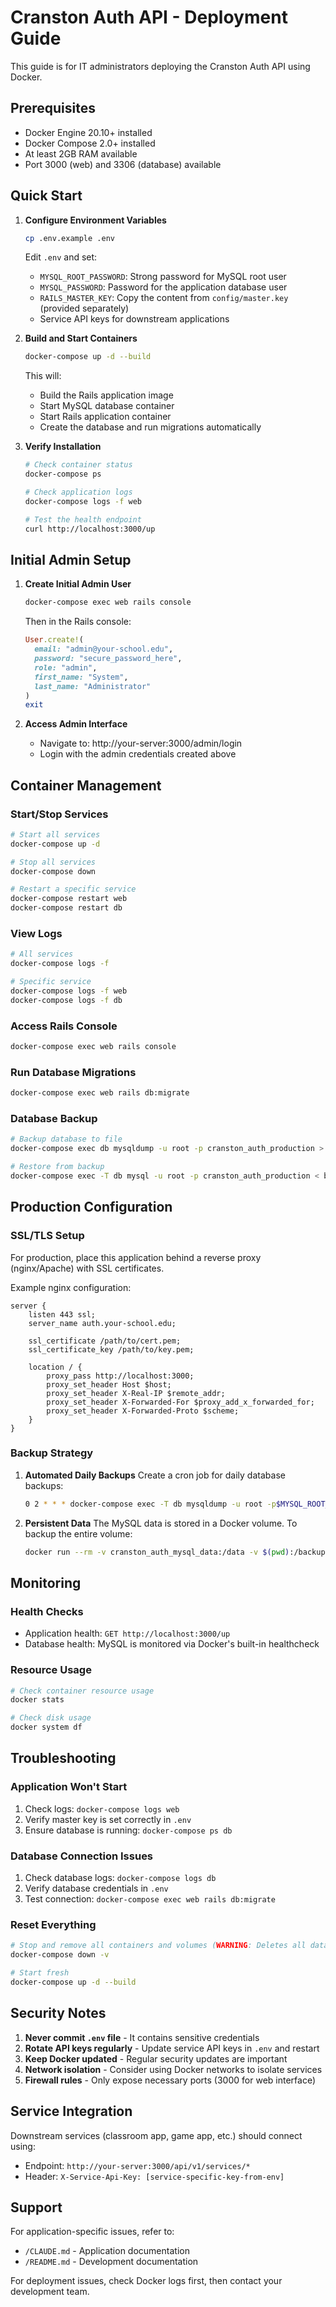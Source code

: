 # Cranston Auth API - Deployment Guide

This guide is for IT administrators deploying the Cranston Auth API using Docker.

## Prerequisites

- Docker Engine 20.10+ installed
- Docker Compose 2.0+ installed
- At least 2GB RAM available
- Port 3000 (web) and 3306 (database) available

## Quick Start

1. **Configure Environment Variables**
   ```bash
   cp .env.example .env
   ```
   Edit `.env` and set:
   - `MYSQL_ROOT_PASSWORD`: Strong password for MySQL root user
   - `MYSQL_PASSWORD`: Password for the application database user
   - `RAILS_MASTER_KEY`: Copy the content from `config/master.key` (provided separately)
   - Service API keys for downstream applications

2. **Build and Start Containers**
   ```bash
   docker-compose up -d --build
   ```
   This will:
   - Build the Rails application image
   - Start MySQL database container
   - Start Rails application container
   - Create the database and run migrations automatically

3. **Verify Installation**
   ```bash
   # Check container status
   docker-compose ps
   
   # Check application logs
   docker-compose logs -f web
   
   # Test the health endpoint
   curl http://localhost:3000/up
   ```

## Initial Admin Setup

1. **Create Initial Admin User**
   ```bash
   docker-compose exec web rails console
   ```
   Then in the Rails console:
   ```ruby
   User.create!(
     email: "admin@your-school.edu",
     password: "secure_password_here",
     role: "admin",
     first_name: "System",
     last_name: "Administrator"
   )
   exit
   ```

2. **Access Admin Interface**
   - Navigate to: http://your-server:3000/admin/login
   - Login with the admin credentials created above

## Container Management

### Start/Stop Services
```bash
# Start all services
docker-compose up -d

# Stop all services
docker-compose down

# Restart a specific service
docker-compose restart web
docker-compose restart db
```

### View Logs
```bash
# All services
docker-compose logs -f

# Specific service
docker-compose logs -f web
docker-compose logs -f db
```

### Access Rails Console
```bash
docker-compose exec web rails console
```

### Run Database Migrations
```bash
docker-compose exec web rails db:migrate
```

### Database Backup
```bash
# Backup database to file
docker-compose exec db mysqldump -u root -p cranston_auth_production > backup_$(date +%Y%m%d).sql

# Restore from backup
docker-compose exec -T db mysql -u root -p cranston_auth_production < backup_20240101.sql
```

## Production Configuration

### SSL/TLS Setup
For production, place this application behind a reverse proxy (nginx/Apache) with SSL certificates.

Example nginx configuration:
```nginx
server {
    listen 443 ssl;
    server_name auth.your-school.edu;
    
    ssl_certificate /path/to/cert.pem;
    ssl_certificate_key /path/to/key.pem;
    
    location / {
        proxy_pass http://localhost:3000;
        proxy_set_header Host $host;
        proxy_set_header X-Real-IP $remote_addr;
        proxy_set_header X-Forwarded-For $proxy_add_x_forwarded_for;
        proxy_set_header X-Forwarded-Proto $scheme;
    }
}
```

### Backup Strategy
1. **Automated Daily Backups**
   Create a cron job for daily database backups:
   ```bash
   0 2 * * * docker-compose exec -T db mysqldump -u root -p$MYSQL_ROOT_PASSWORD cranston_auth_production > /backups/cranston_auth_$(date +\%Y\%m\%d).sql
   ```

2. **Persistent Data**
   The MySQL data is stored in a Docker volume. To backup the entire volume:
   ```bash
   docker run --rm -v cranston_auth_mysql_data:/data -v $(pwd):/backup alpine tar czf /backup/mysql_data_backup.tar.gz /data
   ```

## Monitoring

### Health Checks
- Application health: `GET http://localhost:3000/up`
- Database health: MySQL is monitored via Docker's built-in healthcheck

### Resource Usage
```bash
# Check container resource usage
docker stats

# Check disk usage
docker system df
```

## Troubleshooting

### Application Won't Start
1. Check logs: `docker-compose logs web`
2. Verify master key is set correctly in `.env`
3. Ensure database is running: `docker-compose ps db`

### Database Connection Issues
1. Check database logs: `docker-compose logs db`
2. Verify database credentials in `.env`
3. Test connection: `docker-compose exec web rails db:migrate`

### Reset Everything
```bash
# Stop and remove all containers and volumes (WARNING: Deletes all data!)
docker-compose down -v

# Start fresh
docker-compose up -d --build
```

## Security Notes

1. **Never commit `.env` file** - It contains sensitive credentials
2. **Rotate API keys regularly** - Update service API keys in `.env` and restart
3. **Keep Docker updated** - Regular security updates are important
4. **Network isolation** - Consider using Docker networks to isolate services
5. **Firewall rules** - Only expose necessary ports (3000 for web interface)

## Service Integration

Downstream services (classroom app, game app, etc.) should connect using:
- Endpoint: `http://your-server:3000/api/v1/services/*`
- Header: `X-Service-Api-Key: [service-specific-key-from-env]`

## Support

For application-specific issues, refer to:
- `/CLAUDE.md` - Application documentation
- `/README.md` - Development documentation

For deployment issues, check Docker logs first, then contact your development team.